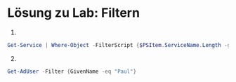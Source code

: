 # Lösung zu Lab: Filtern

1. 
```powershell
Get-Service | Where-Object -FilterScript {$PSItem.ServiceName.Length -gt 15}
```

2. 
```powershell
Get-AdUser -Filter {GivenName -eq "Paul"}
```